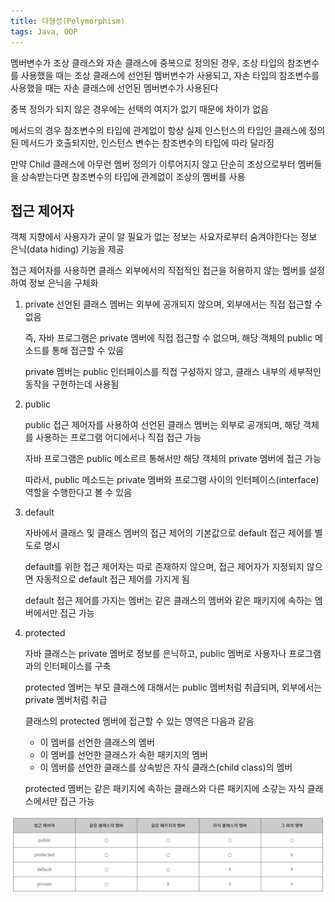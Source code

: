 ```yaml
---
title: 다형성(Polymorphism)
tags: Java, OOP
---
```

 
멤버변수가 조상 클래스와 자손 클래스에 중복으로 정의된 경우, 조상 타입의 참조변수를 사용했을 때는 조상 클래스에 선언된 멤버변수가 사용되고, 자손 타입의 참조변수를 사용했을 때는 자손 클래스에 선언된 멤버변수가 사용된다

중복 정의가 되지 않은 경우에는 선택의 여지가 없기 때문에 차이가 없음

메서드의 경우 참조변수의 타입에 관계없이 항상 실제 인스턴스의 타입인 클래스에 정의된 메서드가 호출되지만, 인스턴스 변수는 참조변수의 타입에 따라 달라짐

만약 Child 클래스에 아무런 멤버 정의가 이루어지지 않고 단순히 조상으로부터 멤버들을 상속받는다면 참조변수의 타입에 관계없이 조상의 멤버를 사용

## 접근 제어자

객체 지향에서 사용자가 굳이 알 필요가 없는 정보는 사요자로부터 숨겨야한다는
 정보 은닉(data hiding) 기능을 제공

접근 제어자를 사용하면 클래스 외부에서의 직접적인 접근을 허용하지 않는 멤버를 설정하여 정보 은닉을 구체화

1. private
    선언된 클래스 멤버는 외부에 공개되지 않으며, 외부에서는 직접 접근할 수 없음

    즉, 자바 프로그램은 private 멤버에 직접 접근할 수 없으며, 해당 객체의 public 메소드를 통해 접근할 수 있음

    private 멤버는 public 인터페이스를 직접 구성하지 않고, 클래스 내부의 세부적인 동작을 구현하는데 사용됨


2. public
    
    public 접근 제어자를 사용하여 선언된 클래스 멤버는 외부로 공개되며, 해당 객체를 사용하는 프로그램 어디에서나 직접 접근 가능

    자바 프로그램은 public 메소르르 통해서만 해당 객체의 private 멤버에 접근 가능

    따라서, public 메소드는 private 멤버와 프로그램 사이의 인터페이스(interface) 역할을 수행한다고 볼 수 있음


3. default

    자바에서 클래스 및 클래스 멤버의 접근 제어의 기본값으로 default 접근 제어를 별도로 명시

    default를 위한 접근 제어자는 따로 존재하지 않으며, 접근 제어자가 지정되지 않으면 자동적으로 default 접근 제어를 가지게 됨

    default 접근 제어를 가지는 멤버는 같은 클래스의 멤버와 같은 패키지에 속하는 멤버에서만 접근 가능

4. protected
    
    자바 클래스는 private 멤버로 정보를 은닉하고, public 멤버로 사용자나 프로그램과의 인터페이스를 구축

    protected 멤버는 부모 클래스에 대해서는 public 멤버처럼 취급되며, 외부에서는 private 멤버처럼 취급

    클래스의 protected 멤버에 접근할 수 있는 영역은 다음과 같음

    - 이 멤버를 선언한 클래스의 멤버
    - 이 멤버를 선언한 클래스가 속한 패키지의 멤버
    - 이 멤버를 선언한 클래스를 상속받은 자식 클래스(child class)의 멤버

    protected 멤버는 같은 패키지에 속하는 클래스와 다른 패키지에 소갛는 자식 클래스에서만 접근 가능


![접근 제어자의 접근 범위](/img/2020-07-22/java_accessmodifier.png)
    



